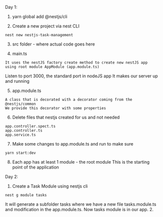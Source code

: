 Day 1:
1. yarn global add @nestjs/cli

2. Create a new project via nest CLI
```
nest new nestjs-task-management
```
3. src folder - where actual code goes here

4. main.ts
```
It uses the nestJS factory create method to create new nestJS app
using root module AppModule (app.module.ts)

```

Listen to port 3000, the standard port in nodeJS app
It makes our server up and running

5. app.module.ts
```
A class that is decorated with a decorator coming from the @nestjs/common
We provide this decorator with some properties
```

6. Delete files that nestjs created for us and not needed
```
app.controller.spect.ts
app.controller.ts
app.service.ts
```

7. Make some changes to app.module.ts
and run to make sure
```
yarn start:dev
```

8. Each app has at least 1 module - the root module
This is the starting point of the application

Day 2:
1. Create a Task Module using nestjs cli
```
nest g module tasks
```
It will generate a subfolder tasks where we have a new file tasks.module.ts and modification in the app.module.ts.
Now tasks module is in our app.
2. 
